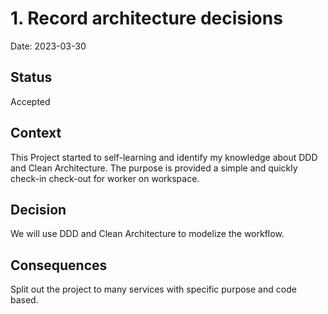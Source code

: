 # 1. Record architecture decisions

Date: 2023-03-30

## Status

Accepted

## Context

This Project started to self-learning and identify my knowledge about DDD and Clean Architecture.
The purpose is provided a simple and quickly check-in check-out for worker on workspace.

## Decision

We will use DDD and Clean Architecture to modelize the workflow.

## Consequences

Split out the project to many services with specific purpose and code based.
